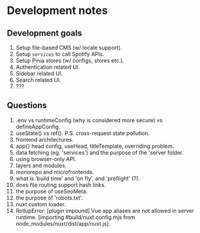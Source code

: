 # Development notes

## Development goals

1. Setup file-based CMS (w/ locale support).
2. Setup `services` to call Spotify APIs.
3. Setup Pinia stores (w/ configs, stores etc.).
4. Authentication related UI.
5. Sidebar related UI.
6. Search related UI.
7. ???

## Questions

1. .env vs runtimeConfig (why is considered more secure) vs defineAppConfig.
2. useState() vs ref(). P.S. cross-request state pollution.
3. frontend architectures.
4. app{} head config, useHead, titleTemplate, overriding problem.
5. data fetching (eg. 'services') and the purpose of the 'server folder.
6. using browser-only API.
7. layers and modules.
8. monorepo and microfrontends.
9. what is 'build time' and 'on fly', and 'preflight' (?).
10. does file routing support hash links.
11. the purpose of useSeoMeta.
12. the purpose of 'robots.txt'.
13. nuxt custom loader.
14. RollupError: [plugin impound] Vue app aliases are not allowed in server runtime. [importing #build/nuxt.config.mjs from node_modules/nuxt/dist/app/nuxt.js].
